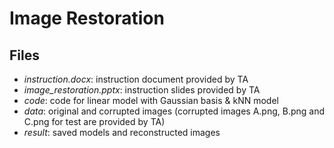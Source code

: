# Image Restoration
## Files
- *instruction.docx*: instruction document provided by TA
- *image_restoration.pptx*: instruction slides provided by TA
- *code*: code for linear model with Gaussian basis & kNN model
- *data*: original and corrupted images (corrupted images A.png, B.png and C.png for test are provided by TA)
- *result*: saved models and reconstructed images
